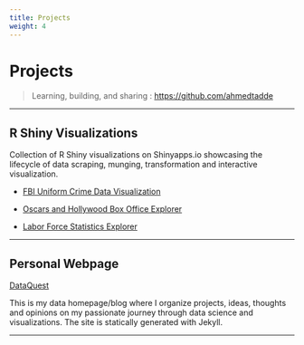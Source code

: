 ```yaml
---
title: Projects
weight: 4
---
```


# Projects
>   Learning, building, and sharing : <https://github.com/ahmedtadde>

------

## R Shiny Visualizations
Collection of R Shiny visualizations on Shinyapps.io showcasing the lifecycle of data scraping, munging, transformation and interactive visualization.

-   [FBI Uniform Crime Data Visualization][shinyproject1]

-   [Oscars and Hollywood Box Office Explorer][shinyproject2]

-   [Labor Force Statistics Explorer][shinyproject3]

<!--
-   [Labor Force Statistics][r-example2-github]
-   [Power to Choose][r-example4-github]
-   [R Shiny EC2 Bootstrap][r-guide-ec2-bootstrap]
-->

------

<!-- ## Web Applications
### [bl.ocks.org][]
Collection of webapps and visualizations built mostly with D3.js and AngularJS, with a focus on code organization and
visualization of generic datasets. -->

## Personal Webpage

[DataQuest][]

This is my data homepage/blog where I organize projects, ideas, thoughts and opinions on my passionate journey through data science and visualizations.  The site is statically generated with Jekyll.

------

<!--###
## IPython
### [Project Euler Solutions][euler-nbviewer]
These are solutions written for math/algorithmic problems found on <https://projecteuler.net/>.  The solutions are
organized in a functional and executable IPython package.  My goal is to solve all the problems when I have free time,
but the problems seem to be getting a lot harder!  Project solutions are made available on [Github][euler-github].-->


<!-- webpage link -->
[DataQuest]: https://ahmedtadde.github.io/DataQuest/

<!-- r links -->
[shinyproject1]: https://ahmedtadde.shinyapps.io/ucrviz/
[shinyproject2]: https://ahmedtadde.shinyapps.io/hollywoodviz/
[shinyproject3]: https://ahmedtadde.shinyapps.io/hollywoodviz/


<!-- python links -->
<!-- [euler-nbviewer]: http://nbviewer.ipython.org/github/chrisrzhou/nbEuler/blob/master/notebooks/notebook_001.ipynb
[euler-github]: https://github.com/chrisrzhou/nbEuler -->
